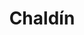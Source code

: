 ---
title: Chaldín
date: 
draft: false

# descripcion
description : Aros colgantes en plata 925.

materials: Plata 925

color: 

dimensions: Largo 2,70 cm

code: 01-01-1043

type: "Aros"

categories: []

price: $2.740,00

price_eftvo: $2.330,00

# Images
# first image will be shown in the product page
images:
  # - image: "images/path_to_image"
  # La ubicacion de las imagenes es imagenes/Aros/Aros.Colgantes/01-01-1043-chaldin
  - image: "./images/aros/colgantes/01-01-1043-chaldin_a.jpg"
  - image: "./images/aros/colgantes/01-01-1043-chaldin_b.jpg"
---